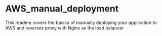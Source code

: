 # AWS_manual_deployment
This readme covers the basics of manually deploying your application to AWS and reverses proxy with Nginx as the load balancer
